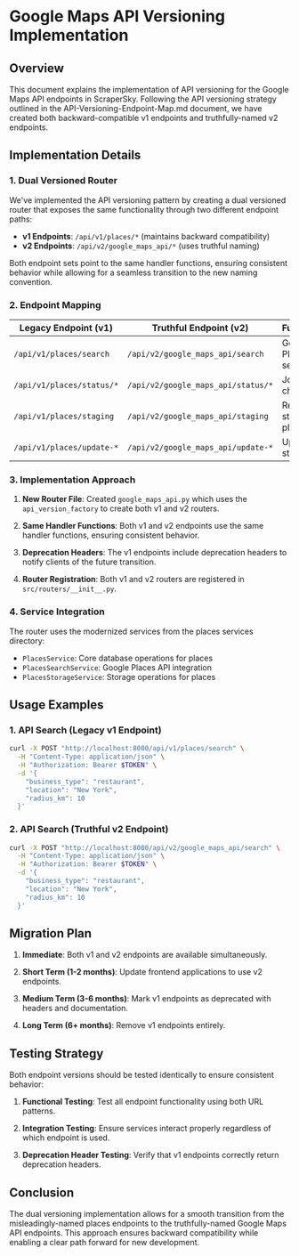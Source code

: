 # Google Maps API Versioning Implementation

## Overview

This document explains the implementation of API versioning for the Google Maps API endpoints in ScraperSky. Following the API versioning strategy outlined in the API-Versioning-Endpoint-Map.md document, we have created both backward-compatible v1 endpoints and truthfully-named v2 endpoints.

## Implementation Details

### 1. Dual Versioned Router

We've implemented the API versioning pattern by creating a dual versioned router that exposes the same functionality through two different endpoint paths:

- **v1 Endpoints**: `/api/v1/places/*` (maintains backward compatibility)
- **v2 Endpoints**: `/api/v2/google_maps_api/*` (uses truthful naming)

Both endpoint sets point to the same handler functions, ensuring consistent behavior while allowing for a seamless transition to the new naming convention.

### 2. Endpoint Mapping

| Legacy Endpoint (v1)      | Truthful Endpoint (v2)             | Functionality            |
| ------------------------- | ---------------------------------- | ------------------------ |
| `/api/v1/places/search`   | `/api/v2/google_maps_api/search`   | Google Places API search |
| `/api/v1/places/status/*` | `/api/v2/google_maps_api/status/*` | Job status checking      |
| `/api/v1/places/staging`  | `/api/v2/google_maps_api/staging`  | Retrieve staging places  |
| `/api/v1/places/update-*` | `/api/v2/google_maps_api/update-*` | Update place status      |

### 3. Implementation Approach

1. **New Router File**: Created `google_maps_api.py` which uses the `api_version_factory` to create both v1 and v2 routers.

2. **Same Handler Functions**: Both v1 and v2 endpoints use the same handler functions, ensuring consistent behavior.

3. **Deprecation Headers**: The v1 endpoints include deprecation headers to notify clients of the future transition.

4. **Router Registration**: Both v1 and v2 routers are registered in `src/routers/__init__.py`.

### 4. Service Integration

The router uses the modernized services from the places services directory:

- `PlacesService`: Core database operations for places
- `PlacesSearchService`: Google Places API integration
- `PlacesStorageService`: Storage operations for places

## Usage Examples

### 1. API Search (Legacy v1 Endpoint)

```bash
curl -X POST "http://localhost:8000/api/v1/places/search" \
  -H "Content-Type: application/json" \
  -H "Authorization: Bearer $TOKEN" \
  -d '{
    "business_type": "restaurant",
    "location": "New York",
    "radius_km": 10
  }'
```

### 2. API Search (Truthful v2 Endpoint)

```bash
curl -X POST "http://localhost:8000/api/v2/google_maps_api/search" \
  -H "Content-Type: application/json" \
  -H "Authorization: Bearer $TOKEN" \
  -d '{
    "business_type": "restaurant",
    "location": "New York",
    "radius_km": 10
  }'
```

## Migration Plan

1. **Immediate**: Both v1 and v2 endpoints are available simultaneously.

2. **Short Term (1-2 months)**: Update frontend applications to use v2 endpoints.

3. **Medium Term (3-6 months)**: Mark v1 endpoints as deprecated with headers and documentation.

4. **Long Term (6+ months)**: Remove v1 endpoints entirely.

## Testing Strategy

Both endpoint versions should be tested identically to ensure consistent behavior:

1. **Functional Testing**: Test all endpoint functionality using both URL patterns.

2. **Integration Testing**: Ensure services interact properly regardless of which endpoint is used.

3. **Deprecation Header Testing**: Verify that v1 endpoints correctly return deprecation headers.

## Conclusion

The dual versioning implementation allows for a smooth transition from the misleadingly-named places endpoints to the truthfully-named Google Maps API endpoints. This approach ensures backward compatibility while enabling a clear path forward for new development.
